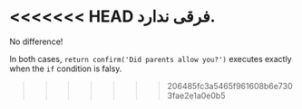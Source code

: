 <<<<<<< HEAD
فرقی ندارد.
=======
No difference!

In both cases, `return confirm('Did parents allow you?')` executes exactly when the `if` condition is falsy.
>>>>>>> 206485fc3a5465f961608b6e7303fae2e1a0e0b5
